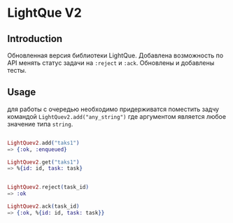 # LightQue V2

## Introduction

Обновленная версия библиотеки LightQue.
Добавлена возможность по API менять статус задачи на `:reject` и `:ack`.
Обновлены и добавлены тесты.

## Usage
  для работы с очередью необходимо придерживатся поместить задчу командой
  `LightQuev2.add("any_string")` где аргументом является любое значение типа `string`.

``` elixir

LightQuev2.add("taks1")
=> {:ok, :enqueued}

LightQuev2.get("taks1")
=> %{id: id, task: task}


LightQuev2.reject(task_id)
=> :ok

LightQuev2.ack(task_id)
=> {:ok, %{id: id, task: task}}

```

